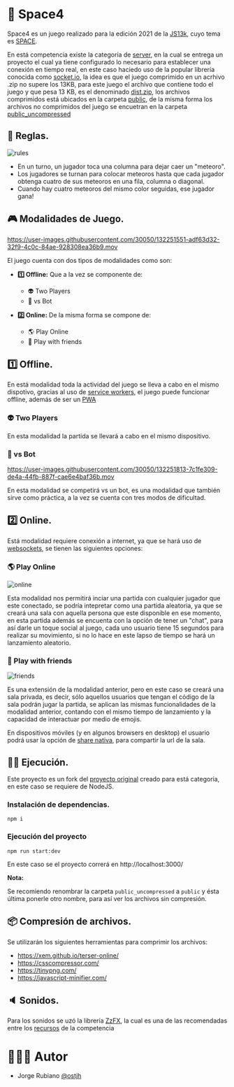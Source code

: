 # 🚀 Space4

Space4 es un juego realizado para la edición 2021 de la [JS13k](https://js13kgames.com/), cuyo tema es [SPACE](https://medium.com/js13kgames/js13kgames-2021-has-started-aa9345fd9fdf).

En está competencia existe la categoría de [server](https://github.com/js13kGames/js13kserver), en la cual se entrega un proyecto el cual ya tiene configurado lo necesario para establecer una conexión en tiempo real, en este caso haciedo uso de la popular librería conocida como [socket.io](https://socket.io/), 
la idea es que el juego comprimido en un acrhivo .zip no supere los 13KB, para este juego el archivo que contiene todo el juego y que pesa 13 KB, es el denominado [dist.zip](https://github.com/Jorger/Space4/blob/main/dist.zip), los archivos comprimidos está ubicados en la carpeta [public](https://github.com/Jorger/Space4/tree/main/public), 
de la misma forma los archivos no comprimidos del juego se encuetran en la carpeta [public_uncompressed](https://github.com/Jorger/Space4/tree/main/public_uncompressed)

## 📖 Reglas.

![rules](https://user-images.githubusercontent.com/30050/132253862-68a2c735-48ca-4069-89b4-c993cfc0c512.png)

* En un turno, un jugador toca una columna para dejar caer un "meteoro".
* Los jugadores se turnan para colocar meteoros hasta que cada jugador obtenga cuatro de sus meteoros en una fila, columna o diagonal.
* Cuando hay cuatro meteoros del mismo color seguidas, ese jugador gana!

## 🎮 Modalidades de Juego.

https://user-images.githubusercontent.com/30050/132251551-adf63d32-32f9-4c0c-84ae-928308ea36b9.mov

El juego cuenta con dos tipos de modalidades como son:

* **1️⃣ Offline:** Que a la vez se componente de:

  * 👽 Two Players
  * 🤖 vs Bot
  
* **2️⃣ Online:** De la misma forma se compone de:

  * 🌎 Play Online
  * 🤝 Play with friends
  

## 1️⃣ Offline.

En está modalidad toda la actividad del juego se lleva a cabo en el mismo dispotivo, gracias al uso de [service workers](https://developers.google.com/web/fundamentals/primers/service-workers), el juego puede funcionar offline, además de ser un [PWA](https://web.dev/progressive-web-apps/)

### 👽 Two Players

En esta modalidad la partida se llevará a cabo en el mismo dispositivo.

### 🤖 vs Bot

https://user-images.githubusercontent.com/30050/132251813-7c1fe309-de4a-44fb-887f-cae6e4baf36b.mov

En esta modalidad se competirá vs un bot, es una modalidad que también sirve como práctica, a la vez se cuenta con tres modos de dificultad.

## 2️⃣ Online.

Está modalidad requiere conexión a internet, ya que se hará uso de [websockets](https://developer.mozilla.org/en-US/docs/Web/API/WebSockets_API), se tienen las siguientes opciones:

### 🌎 Play Online


![online](https://user-images.githubusercontent.com/30050/132252445-30e41cbc-3770-4700-bf27-b27b9de5e791.gif)

Esta modalidad nos permitirá inciar una partida con cualquier jugador que este conectado, se podría intepretar como una partida aleatoria, ya que se creará una sala con aquella persona que este disponible en ese momento, en esta partida además se encuenta con la opción de tener un "chat", para así darle un toque social al juego, cada uno usuario tiene 15 segundos para realizar su movimiento, si no lo hace en este lapso de tiempo se hará un lanzamiento aleatorio.


### 🤝 Play with friends

![friends](https://user-images.githubusercontent.com/30050/132252679-054f326c-74b3-4abe-bb82-23d921fb9429.gif)


Es una extensión de la modalidad anterior, pero en este caso se creará una sala privada, es decir, sólo aquellos usuarios que tengan el código de la sala podrán jugar la partida, 
se aplican las mismas funcionalidades de la modalidad anterior, contando con el mismo tiempo de lanzamiento y la capacidad de interactuar por medio de emojis.

En dispositivos móviles (y en algunos browsers en desktop) el usuario podrá usar la opción de [share nativa](https://developer.mozilla.org/en-US/docs/Web/API/Navigator/share), para compartir la url de la sala.

## 🏃‍♂️ Ejecución.

Este proyecto es un fork del [proyecto original](https://github.com/js13kGames/js13kserver) creado para está categoría, en este caso se requiere de NodeJS.

### Instalación de dependencias.

```
npm i
```

### Ejecución del proyecto

```
npm run start:dev
```

En este caso se el proyecto correrá en http://localhost:3000/

**Nota:**

Se recomiendo renombrar la carpeta `public_uncompressed` a `public` y ésta última ponerle otro nombre, para así ver los archivos sin compresión.


## 📦 Compresión de archivos.

Se utilizarán los siguientes herramientas para comprimir los archivos:

* https://xem.github.io/terser-online/
* https://csscompressor.com/
* https://tinypng.com/
* https://javascript-minifier.com/

## 🔈 Sonidos.

Para los sonidos se uzó la librería [ZzFX](https://github.com/KilledByAPixel/ZzFX), la cual es una de las recomendadas entre los [recursos](https://js13kgames.github.io/resources/) de la competencia

# 👨🏻‍💻 Autor

* Jorge Rubiano 
[@ostjh](https://twitter.com/ostjh)

